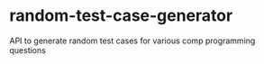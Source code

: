 # random-test-case-generator
API to generate random test cases for various comp programming questions
